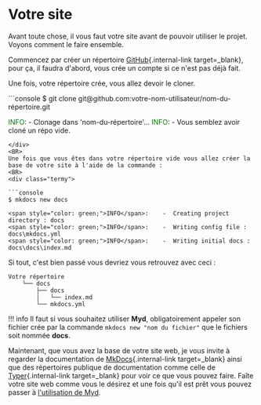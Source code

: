 # Votre site

Avant toute chose, il vous faut votre site avant de pouvoir utiliser le projet.
Voyons comment le faire ensemble.

Commencez par créer un répertoire [GitHub](https://github.com/){.internal-link target=_blank}, pour ça, il faudra d'abord, vous crée un compte si ce n'est pas déjà fait.

Une fois, votre répertoire crée, vous allez devoir le cloner.
<BR>

<div class="termy">
```console
$ git clone git@github.com:votre-nom-utilisateur/nom-du-répertoire.git

<span style="color: green;">INFO</span>:    -  Clonage dans 'nom-du-répertoire'...
<span style="color: green;">INFO</span>:    -  Vous semblez avoir cloné un répo vide.
```
</div>
<BR>
Une fois que vous êtes dans votre répertoire vide vous allez créer la base de votre site à l'aide de la commande :
<BR>
<div class="termy">

```console
$ mkdocs new docs

<span style="color: green;">INFO</span>:    -  Creating project directory : docs
<span style="color: green;">INFO</span>:    -  Writing config file : docs\mkdocs.yml
<span style="color: green;">INFO</span>:    -  Writing initial docs : docs\docs\index.md
```

</div>

Si tout, c'est bien passé vous devriez vous retrouvez avec ceci :

```console
Votre répertoire
    └── docs
        ├── docs
        │   └── index.md
        └── mkdocs.yml
```

!!! info
    Il faut si vous souhaitez utiliser **Myd**, obligatoirement appeler son fichier crée par la commande ```mkdocs new "nom du fichier"``` que le fichiers soit nommée **docs**.

Maintenant, que vous avez la base de votre site web, je vous invite à regarder la documentation de [MkDocs](https://www.mkdocs.org/){.internal-link target=_blank} ainsi que des répertoires publique de documentation comme celle de [Typer](https://github.com/tiangolo/typer){.internal-link target=_blank} pour voir ce que vous pouvez faire. Faîte votre site web comme vous le désirez et une fois qu'il est prêt vous pouvez passer à [l'utilisation de Myd](how-to-use-myd-project.md).